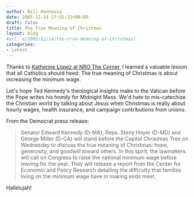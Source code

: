 ```yaml
---
author: Bill Hennessy
date: 2005-12-14 17:55:31+00:00
draft: false
title: The True Meaning of Christmas
layout: blog
#url: e/2005/12/14/the-true-meaning-of-christmas/
categories:
- Latest
---
```


Thanks to [Katherine Lopez at NRO The Corner](https://corner.nationalreview.com/05_12_11_corner-archive.asp#084635), I learned a valuable lesson that all Catholics should heed:  The true meaning of Christmas is about increasing the minimum wage.

Let's hope Ted Kennedy's theological insights make to the Vatican before the Pope writes his homily for Midnight Mass.  We'd hate to mis-catechize the Christian world by talking about Jesus when Christmas is really about hourly wages, health insurance, and campaign contributions from unions.

From the Democrat press release:



> Senator Edward Kennedy (D-MA), Reps. Steny Hoyer (D-MD) and George Miller (D-CA) will stand before the Capitol Christmas Tree on Wednesday to discuss the true meaning of Christmas: hope, generosity, and goodwill toward others. In this spirit, the lawmakers will call on Congress to raise the national minimum wage before leaving for the year. They will release a report from the Center for Economic and Policy Research detailing the difficulty that families living on the minimum wage have in making ends meet. 



Hallelujah!




